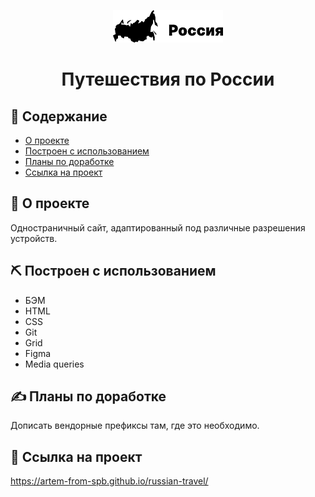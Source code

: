 <p align="center"><img src="./images/__logo_black.png" alt="Логотип проекта"></p>

<h1 align="center">Путешествия по России<p></p></h1>




 ## 📝 Содержание

- [О проекте](#about)
- [Построен с использованием](#built_using)
- [Планы по доработке](#plans)
- [Ссылка на проект](#link)


## 🧐 <a name="about">О проекте</a>

Одностраничный сайт, адаптированный под различные разрешения устройств.

## ⛏️ Построен с использованием<a name="built_using"></a>

- БЭМ
- HTML
- CSS
- Git
- Grid
- Figma
- Media queries

## ✍️ <a name="plans">Планы по доработке</a>

Дописать вендорные префиксы там, где это необходимо.

## 🚀 <a name="link">Ссылка на проект</a>

https://artem-from-spb.github.io/russian-travel/